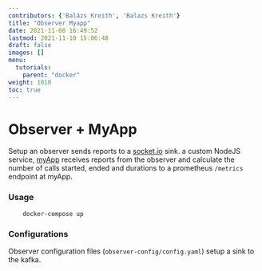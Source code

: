 ```yaml
---
contributors: {'Balázs Kreith', 'Balazs Kreith'}
title: "Observer Myapp"
date: 2021-11-08 16:49:52
lastmod: 2021-11-10 15:06:48
draft: false
images: []
menu:
  tutorials:
    parent: "docker"
weight: 1010
toc: true
---
```


Observer + MyApp
===

Setup an observer sends reports to a [socket.io](http://socket.io) sink.
a custom NodeJS service, [myApp](myapp/) receives reports from the observer 
and calculate the number of calls started, ended and durations to a prometheus 
`/metrics` endpoint at myApp.

### Usage

```shell
    docker-compose up 
```


### Configurations

Observer configuration files (`observer-config/config.yaml`) setup a sink to the kafka.

